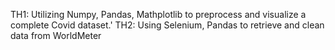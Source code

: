 TH1: Utilizing Numpy, Pandas, Mathplotlib to preprocess and visualize a complete Covid dataset.'
TH2: Using Selenium, Pandas to retrieve and clean data from WorldMeter 
